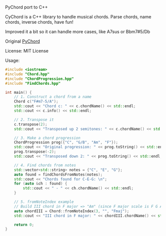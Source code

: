 PyChord port to C++ 

CyChord is a C++ library to handle musical chords. Parse chords, name chords, inverse chords, have fun!

Improved it a bit so it can handle more cases, like A7sus or Bbm7#5/Db

Original [PyChord](https://github.com/yuma-m/pychord)

License: MIT License

Usage:

```cpp
#include <iostream>
#include "Chord.hpp"
#include "ChordProgression.hpp"
#include "FindChords.hpp"

int main() {
    // 1. Construct a chord from a name
    Chord c("F#m7-5/A");
    std::cout << "Chord c: " << c.chordName() << std::endl;
    std::cout << c.info() << std::endl;

    // 2. Transpose it
    c.transpose(2);
    std::cout << "Transposed up 2 semitones: " << c.chordName() << std::endl;

    // 3. Make a chord progression
    ChordProgression prog({"C", "G/B", "Am", "F"});
    std::cout << "Original progression: " << prog.toString() << std::endl;
    prog.transpose(-2);
    std::cout << "Transposed down 2: " << prog.toString() << std::endl;

    // 4. Find chords from notes
    std::vector<std::string> notes = {"C", "E", "G"};
    auto found = findChordsFromNotes(notes);
    std::cout << "Chords found for C-E-G: \n";
    for (auto &ch : found) {
        std::cout << " - " << ch.chordName() << std::endl;
    }

    // 5. fromNoteIndex example
    // Build III chord in F major => "Am" (since F major scale is F G A Bb C D E)
    auto chordIII = Chord::fromNoteIndex(3, "", "Fmaj");
    std::cout << "III chord in F major: " << chordIII.chordName() << std::endl;

    return 0;
}
```
